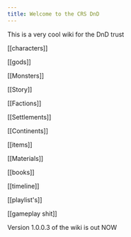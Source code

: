 ```yaml
---
title: Welcome to the CRS DnD
---
```


This is a very cool wiki for the DnD trust

[[characters]]

[[gods]]

[[Monsters]]

[[Story]]

[[Factions]]

[[Settlements]]

[[Continents]]

[[items]]

[[Materials]]

[[books]]

[[timeline]]

[[playlist's]]

[[gameplay shit]]


Version 1.0.0.3 of the wiki is out NOW


